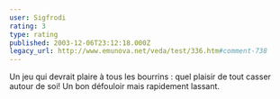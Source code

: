 ```yaml
---
user: Sigfrodi
rating: 3
type: rating
published: 2003-12-06T23:12:18.000Z
legacy_url: http://www.emunova.net/veda/test/336.htm#comment-738
---
```

Un jeu qui devrait plaire à tous les bourrins : quel plaisir de tout casser autour de soi! Un bon défouloir mais rapidement lassant.
